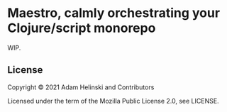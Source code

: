 # Maestro, calmly orchestrating your Clojure/script monorepo

WIP.


## License

Copyright © 2021 Adam Helinski and Contributors

Licensed under the term of the Mozilla Public License 2.0, see LICENSE.
